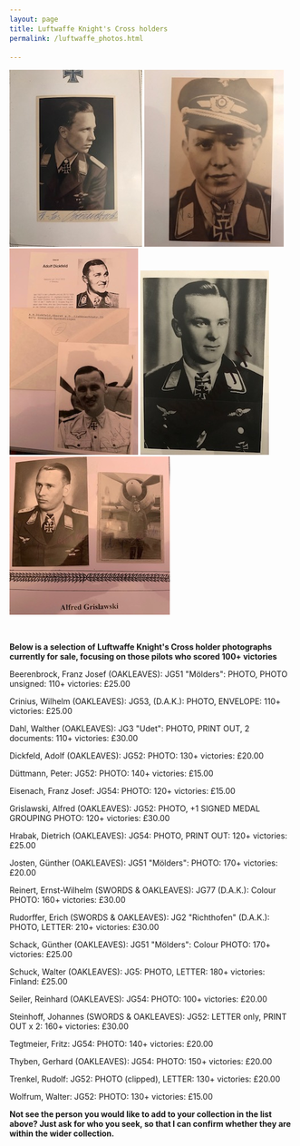 ```yaml
---
layout: page
title: Luftwaffe Knight's Cross holders
permalink: /luftwaffe_photos.html

---
```

<div id="booksBySameAuthor">
  <p float="left">
<img src="./assets/Beerenbrock.jpg"/>
<img src="./assets/Duttmann 2.jpg"/>
<img src="./assets/Adolf Dickfield.jpeg"/>
<img src="./assets/Tegtmeier 2.jpeg"/>
<img src="./assets/Alfred Grislawski.jpeg"/>
</p>  
<br />
<p><b>Below is a selection of Luftwaffe Knight's Cross holder photographs currently for sale, focusing on those pilots who scored 100+ victories</b></p>
<p>Beerenbrock,	Franz Josef	(OAKLEAVES): JG51 "Mölders":	PHOTO, PHOTO unsigned:	110+ victories:	£25.00
<p>Crinius,	Wilhelm	(OAKLEAVES): JG53, (D.A.K.):	PHOTO, ENVELOPE:	110+ victories:	£25.00
<p>Dahl,	Walther	(OAKLEAVES):	JG3 "Udet":	PHOTO, PRINT OUT, 2 documents:	110+ victories:	£30.00
<p>Dickfeld,	Adolf	(OAKLEAVES):	JG52:	PHOTO: 130+ victories:	£20.00
<p>Düttmann,	Peter:	JG52:	PHOTO:	140+ victories:	£15.00
<p>Eisenach,	Franz Josef:	JG54:	PHOTO:	120+ victories:	£15.00
<p>Grislawski,	Alfred	(OAKLEAVES):	JG52:	PHOTO, +1 SIGNED MEDAL GROUPING PHOTO:	120+ victories:	£30.00
<p>Hrabak,	Dietrich	(OAKLEAVES):	JG54:	PHOTO, PRINT OUT:	120+ victories:	£25.00
<p>Josten,	Günther	(OAKLEAVES):	JG51 "Mölders":	PHOTO:	170+ victories:	£20.00
<p>Reinert,	Ernst-Wilhelm	(SWORDS & OAKLEAVES):	JG77 (D.A.K.):	Colour PHOTO:	160+ victories:	£30.00
<p>Rudorffer,	Erich	(SWORDS & OAKLEAVES):	JG2 "Richthofen" (D.A.K.):	PHOTO, LETTER:	210+ victories:	£30.00
<p>Schack,	Günther	(OAKLEAVES):	JG51 "Mölders":	Colour PHOTO:	170+ victories:	£25.00
<p>Schuck,	Walter	(OAKLEAVES):	JG5:	PHOTO, LETTER:	180+ victories: Finland:	£25.00
<p>Seiler,	Reinhard	(OAKLEAVES):	JG54:	PHOTO:	100+ victories:	£20.00
<p>Steinhoff,	Johannes	(SWORDS & OAKLEAVES):	JG52:	LETTER only, PRINT OUT x 2:	160+ victories:	£30.00
<p>Tegtmeier,	Fritz:	JG54:	PHOTO:	140+ victories:	£20.00
<p>Thyben,	Gerhard	(OAKLEAVES):	JG54:	PHOTO:	150+ victories:	£20.00
<p>Trenkel,	Rudolf:	JG52:	PHOTO (clipped), LETTER:	130+ victories:	£20.00
<p>Wolfrum,	Walter:	JG52:	PHOTO:	130+ victories:	£15.00
<p>
<b><centre>Not see the person you would like to add to your collection in the list above? Just ask for who you seek, so that I can confirm whether they are within the wider collection.
